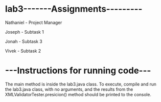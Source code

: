 # lab3-------Assignments---------

Nathaniel - Project Manager

Joseph - Subtask 1

Jonah - Subtask 3

Vivek - Subtask 2

# ---Instructions for running code---
The main method is inside the lab3.java class. To execute, compile and run the lab3.java class, with no
arguments, and the results from the XMLValidatorTester.presicion() method should be printed to the console.

